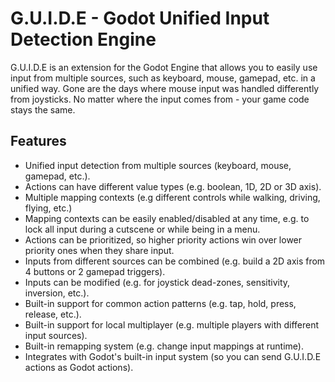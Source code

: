 # G.U.I.D.E - Godot Unified Input Detection Engine

G.U.I.D.E is an extension for the Godot Engine that allows you to easily use input from multiple sources, such as keyboard, mouse, gamepad, etc. in a unified way. Gone are the days where mouse input was handled differently from joysticks. No matter where the input comes from - your game code stays the same.

## Features

- Unified input detection from multiple sources (keyboard, mouse, gamepad, etc.).
- Actions can have different value types (e.g. boolean, 1D, 2D or 3D axis).
- Multiple mapping contexts (e.g different controls while walking, driving, flying, etc.)
- Mapping contexts can be easily enabled/disabled at any time, e.g. to lock all input during a cutscene or while being in a menu.
- Actions can be prioritized, so higher priority actions win over lower priority ones when they share input.
- Inputs from different sources can be combined (e.g. build a 2D axis from 4 buttons or 2 gamepad triggers).
- Inputs can be modified (e.g. for joystick dead-zones, sensitivity, inversion, etc.).
- Built-in support for common action patterns (e.g. tap, hold, press, release, etc.).
- Built-in support for local multiplayer (e.g. multiple players with different input sources).
- Built-in remapping system (e.g. change input mappings at runtime).
- Integrates with Godot's built-in input system (so you can send G.U.I.D.E actions as Godot actions).
